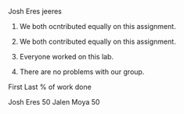 Josh Eres
jeeres

1. We both ocntributed equally on this assignment. 

2. We both contributed equally on this assignment. 

3. Everyone worked on this lab. 

4. There are no problems with our group. 

First	Last	% of work done

Josh 	Eres	50
Jalen	Moya	50
